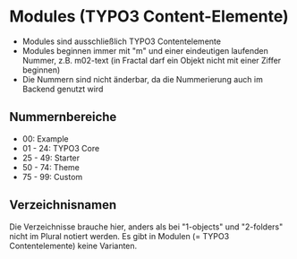 # Modules (TYPO3 Content-Elemente)

- Modules sind ausschließlich TYPO3 Contentelemente
- Modules beginnen immer mit "m" und einer eindeutigen laufenden Nummer, z.B. m02-text (in Fractal darf ein Objekt nicht mit einer Ziffer beginnen)
- Die Nummern sind nicht änderbar, da die Nummerierung auch im Backend genutzt wird

## Nummernbereiche

- 00: Example
- 01 - 24: TYPO3 Core
- 25 - 49: Starter
- 50 - 74: Theme
- 75 - 99: Custom

## Verzeichnisnamen

Die Verzeichnisse brauche hier, anders als bei "1-objects" und "2-folders" nicht im Plural notiert werden.
Es gibt in Modulen (= TYPO3 Contentelemente) keine Varianten.
